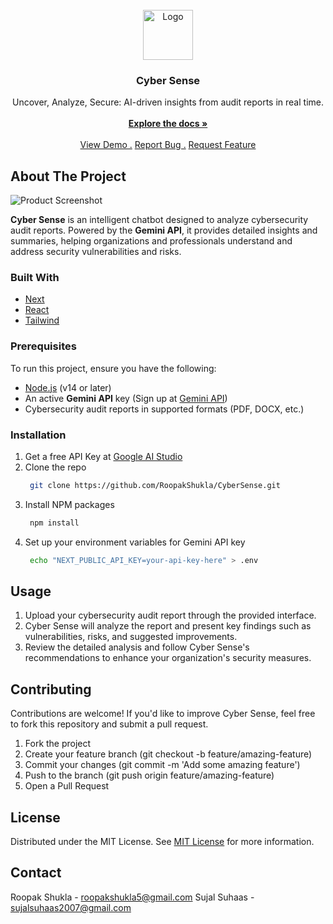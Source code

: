 <br/>
<div align="center">
<a href="https://github.com/RoopakShukla/CyberSense">
<img src="https://i.imgur.com/K0YGIAL.png" alt="Logo" width="80" height="80">
</a>
<h3 align="center">Cyber Sense</h3>
<p align="center">
Uncover, Analyze, Secure: AI-driven insights from audit reports in real time.
<br/>
<br/>
<a href="https://github.com/RoopakShukla/CyberSense"><strong>Explore the docs »</strong></a>
<br/>
<br/>
<a href="https://github.com/RoopakShukla/CyberSense">View Demo .</a>  
<a href="https://github.com/RoopakShukla/CyberSense/issues/new?labels=bug&template=bug-report---.md">Report Bug .</a>
<a href="https://github.com/RoopakShukla/CyberSense/issues/new?labels=enhancement&template=feature-request---.md">Request Feature</a>
</p>
</div>

## About The Project

![Product Screenshot](	https://i.imgur.com/VpOvRfm.png)

**Cyber Sense** is an intelligent chatbot designed to analyze cybersecurity audit reports. Powered by the **Gemini API**, it provides detailed insights and summaries, helping organizations and professionals understand and address security vulnerabilities and risks.

### Built With

- [Next](https://nextjs.org)
- [React](https://reactjs.org)
- [Tailwind](https://tailwindcss.com)

### Prerequisites

To run this project, ensure you have the following:

- [Node.js](https://nodejs.org/) (v14 or later)
- An active **Gemini API** key (Sign up at [Gemini API](https://aistudio.google.com/app/apikey))
- Cybersecurity audit reports in supported formats (PDF, DOCX, etc.)
### Installation

1. Get a free API Key at [Google AI Studio](https://aistudio.google.com/app/apikey)
2. Clone the repo
   ```sh
    git clone https://github.com/RoopakShukla/CyberSense.git
   ```
3. Install NPM packages
   ```sh
    npm install
   ```
4. Set up your environment variables for Gemini API key
   ```sh
    echo "NEXT_PUBLIC_API_KEY=your-api-key-here" > .env
   ```
## Usage

1. Upload your cybersecurity audit report through the provided interface.
2. Cyber Sense will analyze the report and present key findings such as vulnerabilities, risks, and suggested improvements.
3. Review the detailed analysis and follow Cyber Sense's recommendations to enhance your organization's security measures.
## Contributing

Contributions are welcome! If you'd like to improve Cyber Sense, feel free to fork this repository and submit a pull request.

1. Fork the project
2. Create your feature branch (git checkout -b feature/amazing-feature)
3. Commit your changes (git commit -m 'Add some amazing feature')
4. Push to the branch (git push origin feature/amazing-feature)
5. Open a Pull Request
## License

Distributed under the MIT License. See [MIT License](https://opensource.org/licenses/MIT) for more information.
## Contact

Roopak Shukla - roopakshukla5@gmail.com
Sujal Suhaas - sujalsuhaas2007@gmail.com
